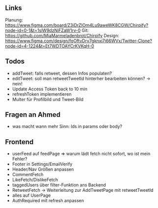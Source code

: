 ## Links

Planung: https://www.figma.com/board/Z3iDrZIOm4Lu9aweWK8CGW/Chirpify?node-id=0-1&t=1slW9dzNiFZaW1rv-0
Git: https://github.com/MiaMarmeladenbrot/Chirpify
Design: https://www.figma.com/design/fqOftvDrv7gknxi7i66WVx/Twitter-Clone?node-id=4-1224&t=Et7WDTOAYCrKVKqH-0

## Todos

- addTweet: falls retweet, dessen Infos populaten?
- editTweet: soll man retweetTweetId hinterher bearbeiten können? -> nein!
- Update Access Token back to 10 min
- refreshToken implementieren
- Multer für Profilbild und Tweet-Bild

## Fragen an Ahmed

- was macht wann mehr Sinn: Ids in params oder body?

## Frontend

- userFeed auf feedPage => warum lädt fetch nicht sofort, wo ist mein Fehler?
- Footer in Settings/EmailVerify
- Header/Nav Größen anpassen
- CommentFetch
- LikeFetch/DislikeFetch
- taggedUsers über filter-Funktion ans Backend
- RetweetFetch -> Weiterleitung zur AddTweetPage mit retweetTweetId
- alles auf UserPage
- AuthRequired mit refresh anpassen
